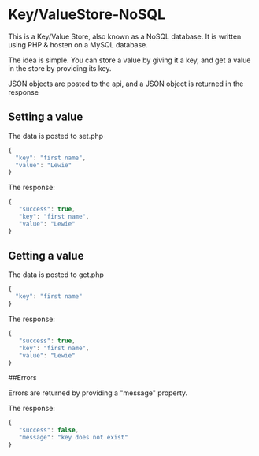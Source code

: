 # Key/ValueStore-NoSQL

This is a Key/Value Store, also known as a NoSQL database. It is written using PHP & hosten on a MySQL database.

The idea is simple. You can store a value by giving it a key, and get a value in the store by providing its key.

JSON objects are posted to the api, and a JSON object is returned in the response


## Setting a value

The data is posted to set.php

```javascript
{
  "key": "first name",
  "value": "Lewie"
}
```

The response:

```javascript
{
   "success": true,
   "key": "first name",
   "value": "Lewie"
}
```

## Getting a value

The data is posted to get.php

```javascript
{
  "key": "first name"
}
```

The response:

```javascript
{
   "success": true,
   "key": "first name",
   "value": "Lewie"
}
```

##Errors

Errors are returned by providing a "message" property.

The response:

```javascript
{
   "success": false,
   "message": "key does not exist"
}
```
